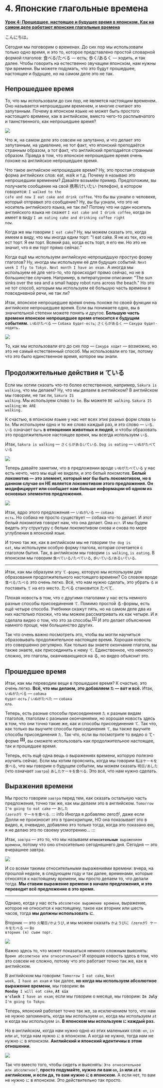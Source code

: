 # **4. Японские глагольные времена**

[**Урок 4: Прошедшее, настоящее и будущее время в японском. Как на самом деле работают японские глагольные времена**](https://www.youtube.com/watch?v=lU5rmrAORDY&list=PLg9uYxuZf8x_A-vcqqyOFZu06WlhnypWj&index=4&ab_channel=OrganicJapanesewithCureDolly)

こんにちは。

Сегодня мы поговорим о временах. До сих пор мы использовали только одно время, и это то, которое представлено простой словарной формой глаголов: 食べる/たべる — есть; 歩く/あるく — ходить, и так далее. Чтобы говорить на естественно звучащем японском, нам нужны три времени. Вы можете подумать, что это будут прошедшее, настоящее и будущее, но на самом деле это не так.

## Непрошедшее время

То, что мы использовали до сих пор, не является настоящим временем. Оно называется непрошедшим временем, и многие считают это запутанным. Почему в японском языке не может быть простого настоящего времени, как в английском, вместо чего-то расплывчатого и таинственного, как непрошедшее время?

![](../media/image765.webp)

Что ж, на самом деле это совсем не запутанно, и что делает это запутанным, на удивление, не тот факт, что японский преподаётся странным образом, а тот факт, что английский преподаётся странным образом. Правда в том, что японское непрошедшее время очень похоже на английское непрошедшее время.

Что такое английское непрошедшее время? Ну, это простая словарная форма английских слов: eat, walk и т.д. Почему я называю это непрошедшим временем? Давайте возьмём пример. Предположим, вы получаете сообщение на свой 携帯/けいたい (телефон), в котором говорится: <code>I walked to the cafe and now I eat cake and drink coffee</code>. Что бы вы узнали о человеке, который отправил это сообщение? Ну, вы бы узнали, что это не носитель английского языка, не так ли? Потому что ни один носитель английского языка не скажет <code>I eat cake and I drink coffee</code>, когда он имеет в виду <code>I am eating cake and drinking coffee right now</code>.

Когда же мы говорим <code>I eat cake</code>? Ну, мы можем сказать это, когда имеем в виду, что мы иногда едим торт: "I eat cake. Я не из тех, кто не ест торт. Я ем торт. Всякий раз, когда есть торт, я его ем. Но это не значит, что я ем торт прямо сейчас."

Когда ещё мы используем английскую непрошедшую простую форму глаголов? Ну, иногда мы используем её для будущих событий: <code>Next week I fly to Tokyo.</code> <code>Next month I have an exam.</code> А иногда мы используем её для чего-то, что происходит прямо сейчас, но не в большинстве случаев. Например, в литературном описании: "The sun sinks over the sea and a small happy robot runs across the beach." Но это не тот способ, которым мы используем её большую часть времени в повседневной речи, не так ли?

Итак, японское непрошедшее время очень похоже по своей функции на английское непрошедшее время. Если вы понимаете одно, вы в значительной степени можете понять и другое. **Большую часть времени японское непрошедшее время относится к будущим событиям.** <code>いぬがたべる</code> — <code>Собака будет-есть</code>; <code>さくらがあるく</code> — <code>Сакура будет-ходить.</code>

![](../media/image861.webp)

То, как мы использовали его до сих пор — <code>Сакура ходит</code> — возможно, но это не самый естественный способ. Мы использовали его так, потому что это было единственное время, которое мы знали.

## Продолжительные действия и ている

Если мы хотим сказать что-то более естественное, например, <code>Sakura is walking</code>, что мы делаем? Ну, что мы делаем в английском? В английском мы говорим, не так ли, <code>Sakura IS walking</code>. Мы используем слово <code>to be</code>. Вы можете <code>BE walking</code>. <code>Sakura IS walking</code>; <code>We ARE walking.</code>

К счастью, в японском языке у нас нет всех этих разных форм слова <code>to be</code>. Мы используем одно и то же слово каждый раз, и это слово — <code>いる</code>. <code>いる</code> означает <code>быть</code> **в отношении животных и людей**, и чтобы образовать это продолжительное настоящее время, мы всегда используем <code>いる</code>.

Итак, <code>Sakura is walking</code> — <code>さくらがあるいている</code>. <code>Dog is eating</code> — <code>いぬがたべている</code>

![](../media/image612.webp)

Теперь давайте заметим, что в предложении вроде <code>いぬがたべている</code> у нас есть нечто, чего мы ещё не видели, и это белый локомотив. **Белый локомотив — это элемент, который мог бы быть локомотивом, но в данном случае он НЕ является локомотивом этого предложения. Он модифицирует или сообщает нам больше информации об одном из основных элементов предложения.**

![](../media/image1035.webp)

Итак, ядро этого предложения — <code>いぬがいる</code> — <code>собака есть</code>. Но собака не просто существует — собака что-то делает. И этот белый локомотив говорит нам, что она делает. Она <code>ест</code>. И мы будем видеть эту структуру с белым локомотивом снова и снова по мере углубления в японский язык.

И точно так же, как в английском мы не говорим <code>the dog is eat</code>, мы используем особую форму глагола, которая сочетается с глаголом бытия. Так, в английском мы говорим <code>is walking</code>, <code>is eating</code>. В японском мы говорим <code>食べている/たべている</code>, <code>歩いている/あるいている</code>.

---

Итак, как мы образуем эту <code>て-форму</code>, которую мы используем для образования продолжительного настоящего времени? Со словом вроде <code>食べる/たべる</code> это очень легко. Всё, что нам нужно сделать, это убрать <code>る</code> и поставить <code>て</code> на его место. たべる становится たべて.

Плохая новость в том, что с другими глаголами у нас есть немного разные способы присоединения <code>て</code>. Помимо простой る-формы, есть ещё четыре способа. Учебники скажут пять, но на самом деле два из них настолько похожи, что мы можем рассматривать их как четыре. И я сделала видео о том, что это за способы.<sup>[[5]](./5-verb-groups-and-the-て-form.md)</sup> И это делает объяснение намного проще, чем большинство других.

Так что очень важно посмотреть это, чтобы вы могли научиться образовывать продолжительное настоящее время. Хорошая новость: это совершенно регулярно. Как только вы знаете окончание глагола, вы также знаете, как присоединить к нему <code>て</code>. Единственное, что немного сложно, это глаголы, оканчивающиеся на る, но видео объяснит это.

## Прошедшее время

Итак, как мы переводим вещи в прошедшее время? К счастью, это очень легко. **Всё, что мы делаем, это добавляем <code>た</code> — вот и всё.** Итак, <code>いぬがたべる</code> — <code>собака будет-есть</code> / <code>いぬがたべた</code> — <code>собака ела</code>.

Теперь, есть разные способы присоединения <code>た</code> к разным видам глаголов, глаголам с разными окончаниями, но хорошая новость здесь в том, что они точно такие же, как и способы присоединения <code>て</code>. Так что, как только вы выучите способы присоединения <code>て</code>, вы также выучите способы присоединения <code>た</code>. Так что, если вы посмотрите то видео о て-форме **<sup>[[5]](./5-verb-groups-and-the-て-form.md)</sup>**, вы сможете использовать как продолжительное настоящее, так и прошедшее время.

Теперь, есть ещё одна вещь о выражениях времени, которую полезно изучить сейчас. Если мы хотим прояснить, когда мы говорим <code>私はケーキを食べる</code>, что мы говорим о будущем событии, мы можем сказать <code>明日/あした</code> (что означает <code>завтра</code>) <code>あしたケーキを食べる</code>. Это всё, что нам нужно сделать.

## Выражения времени

Мы просто говорим <code>завтра</code> перед тем, как сказать остальную часть предложения, точно так же, как мы делаем это в английском. <code>Tomorrow I'm going to eat cake</code> — <code>あした *(zeroが)* ケーキを食べる</code>.
::: info
Иногда я добавляю zeroが, даже если Долли не произносит это в транскрипции, НО она показывает это в видео, я, очевидно, добавляю это только тогда, когда это показано ею, я не делаю это по своему усмотрению…
:::

Итак, <code>завтра</code> — это то, что мы называем <code>**относительным** выражением времени</code>, потому что оно относительно сегодняшнего дня. Сегодня — это вчерашнее завтра.

![](../media/image616.webp)

И со всеми такими относительными выражениями времени: вчера, на прошлой неделе, в следующем году и так далее, временами, которые относятся к настоящему времени, мы просто делаем то, что делали тогда. **Мы ставим выражение времени в начало предложения, и это переводит всё предложение в это время.**

---

Однако, когда у нас есть <code>абсолютное выражение времени</code>, выражение, которое не относится к настоящему, такое как вторник или шесть часов, тогда **мы должны использовать <code>に</code>**.

Вторник — это <code>火曜日/かようび</code>, и мы можем сказать <code>かようびに *(zeroが)* ケーキをたべる</code> — <code>Во вторник (я) съем торт.</code>

![](../media/image441.webp)

Важно здесь то, что может показаться немного сложным выяснять: <code>Время абсолютное или относительное?</code> И хорошая новость здесь в том, что это совсем не сложно, потому что это работает точно так же, как в английском.

В английском мы говорим: <code>Tomorrow I eat cake</code>, <code>Next week, I have an exam</code> и так далее, **но когда мы используем абсолютное выражение времени**, мы говорим: <code>**On Monday** I will eat cake</code>, <code>**At six o'clock** I have an exam</code>; если мы говорим о месяце, мы говорим: <code>**In July** I'm going to Tokyo</code>.

Теперь, японский работает точно так же, за исключением того, что нам не нужно запоминать, когда мы используем <code>on</code>, когда мы используем <code>at</code> и когда мы используем <code>in</code>. **В японском мы используем <code>に</code> каждый раз.**

Но в английском, когда нам нужно одно из этих маленьких слов: <code>on</code>, <code>in</code> или <code>at</code>, тогда нам нужно <code>に</code> в японском. А когда не нужно, тогда нам не нужно <code>に</code> в японском. **Английский и японский идентичны в этом отношении.**

![](../media/image189.webp)

Так что вместо того, чтобы сидеть и выяснять: <code>Это относительное или абсолютное?</code>, **просто подумайте, нужно ли вам <code>on</code>, <code>in</code> или <code>at</code> в английском, и если да, то вам нужно <code>に</code> в японском.** А если нет, то вам не нужно <code>に</code> в японском. Это действительно так просто.